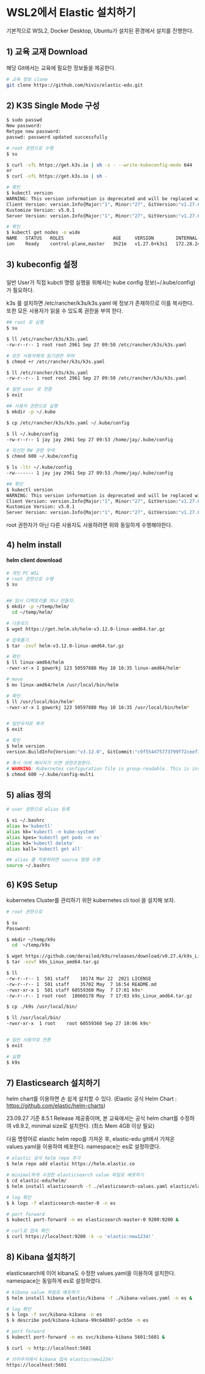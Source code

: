 # WSL2에서 Elastic 설치하기



기본적으로 WSL2, Docker Desktop, Ubuntu가 설치된 환경에서 설치를 진행한다.



## 1) 교육 교재 Download

해당 Git에서는 교육에 필요한 정보들을 제공한다.

```bash
# 교육 정보 clone
git clone https://github.com/hiviv/elastic-edu.git
```



## 2) K3S Single Mode 구성



```bash
$ sudo passwd
New password:
Retype new password:
passwd: password updated successfully

# root 권한으로 수행
$ su

$ curl -sfL https://get.k3s.io | sh -s - --write-kubeconfig-mode 644
or
$ curl -sfL https://get.k3s.io | sh -

# 확인
$ kubectl version
WARNING: This version information is deprecated and will be replaced with the output from kubectl version --short.  Use --output=yaml|json to get the full version.
Client Version: version.Info{Major:"1", Minor:"27", GitVersion:"v1.27.6+k3s1", GitCommit:"bd04941a294793ec92e8703d5e5da14107902e88", GitTreeState:"clean", BuildDate:"2023-09-20T23:05:58Z", GoVersion:"go1.20.8", Compiler:"gc", Platform:"linux/amd64"}
Kustomize Version: v5.0.1
Server Version: version.Info{Major:"1", Minor:"27", GitVersion:"v1.27.6+k3s1", GitCommit:"bd04941a294793ec92e8703d5e5da14107902e88", GitTreeState:"clean", BuildDate:"2023-09-20T23:05:58Z", GoVersion:"go1.20.8", Compiler:"gc", Platform:"linux/amd64"}

# 확인
$ kubectl get nodes -o wide
NAME   STATUS   ROLES                  AGE     VERSION        INTERNAL-IP      EXTERNAL-IP   OS-IMAGE             KERNEL-VERSION                      CONTAINER-RUNTIME
ion    Ready    control-plane,master   3h21m   v1.27.6+k3s1   172.28.245.240   <none>        Ubuntu 22.04.2 LTS   5.15.90.1-microsoft-standard-WSL2   containerd://1.7.6-k3s1.27

```



## 3) kubeconfig 설정

### 

일반 User가 직접 kubctl 명령 실행을 위해서는 kube config 정보(~/.kube/config) 가 필요하다.

k3s 를 설치하면 /etc/rancher/k3s/k3s.yaml 에 정보가 존재하므로 이를 복사한다. 또한 모든 사용자가 읽을 수 있도록 권한을 부여 한다.

```sh
## root 로 실행
$ su

$ ll /etc/rancher/k3s/k3s.yaml
-rw-r--r-- 1 root root 2961 Sep 27 09:50 /etc/rancher/k3s/k3s.yaml

# 모든 사용자에게 읽기권한 부여
$ chmod +r /etc/rancher/k3s/k3s.yaml

$ ll /etc/rancher/k3s/k3s.yaml
-rw-r--r-- 1 root root 2961 Sep 27 09:50 /etc/rancher/k3s/k3s.yaml

# 일반 user 로 전환
$ exit

## 사용자 권한으로 실행
$ mkdir -p ~/.kube

$ cp /etc/rancher/k3s/k3s.yaml ~/.kube/config

$ ll ~/.kube/config
-rw-r--r-- 1 jay jay 2961 Sep 27 09:53 /home/jay/.kube/config

# 자신만 RW 권한 부여
$ chmod 600 ~/.kube/config

$ ls -ltr ~/.kube/config
-rw------- 1 jay jay 2961 Sep 27 09:53 /home/jay/.kube/config

## 확인
$ kubectl version
WARNING: This version information is deprecated and will be replaced with the output from kubectl version --short.  Use --output=yaml|json to get the full version.
Client Version: version.Info{Major:"1", Minor:"27", GitVersion:"v1.27.6+k3s1", GitCommit:"bd04941a294793ec92e8703d5e5da14107902e88", GitTreeState:"clean", BuildDate:"2023-09-20T23:05:58Z", GoVersion:"go1.20.8", Compiler:"gc", Platform:"linux/amd64"}
Kustomize Version: v5.0.1
Server Version: version.Info{Major:"1", Minor:"27", GitVersion:"v1.27.6+k3s1", GitCommit:"bd04941a294793ec92e8703d5e5da14107902e88", GitTreeState:"clean", BuildDate:"2023-09-20T23:05:58Z", GoVersion:"go1.20.8", Compiler:"gc", Platform:"linux/amd64"}

```

root 권한자가 아닌 다른 사용자도 사용하려면 위와 동일하게 수행해야한다.



## 4) helm install

#### helm client download

```sh
# 개인 PC WSL
# root 권한으로 수행
$ su


## 임시 디렉토리를 하나 만들자.
$ mkdir -p ~/temp/helm/
  cd ~/temp/helm/

# 다운로드
$ wget https://get.helm.sh/helm-v3.12.0-linux-amd64.tar.gz

# 압축풀기
$ tar -zxvf helm-v3.12.0-linux-amd64.tar.gz

# 확인
$ ll linux-amd64/helm
-rwxr-xr-x 1 goworkj 123 50597888 May 10 16:35 linux-amd64/helm*

# move
$ mv linux-amd64/helm /usr/local/bin/helm

# 확인
$ ll /usr/local/bin/helm*
-rwxr-xr-x 1 goworkj 123 50597888 May 10 16:35 /usr/local/bin/helm*


# 일반유저로 복귀
$ exit

# 확인
$ helm version
version.BuildInfo{Version:"v3.12.0", GitCommit:"c9f554d75773799f72ceef38c51210f1842a1dea", GitTreeState:"clean", GoVersion:"go1.20.3"}

# 혹시 아래 메시지가 뜨면 권한조정한다.
# WARNING: Kubernetes configuration file is group-readable. This is insecure.
$ chmod 600 ~/.kube/config-multi

```



## 5) alias 정의

```sh
# user 권한으로 alias 등록

$ vi ~/.bashrc
alias k='kubectl'
alias kk='kubectl -n kube-system'
alias kpes='kubectl get pods -n es'
alias kd='kubectl delete'
alias kall='kubectl get all'

## alias 를 적용하려면 source 명령 수행
source ~/.bashrc

```



## 6) K9S Setup

kubernetes Cluster를 관리하기 위한 kubernetes cli tool 을 설치해 보자.

```sh
# root 권한으로

$ su
Password:

$ mkdir ~/temp/k9s
  cd  ~/temp/k9s

$ wget https://github.com/derailed/k9s/releases/download/v0.27.4/k9s_Linux_amd64.tar.gz
$ tar -xzvf k9s_Linux_amd64.tar.gz

$ ll
-rw-r--r-- 1  501 staff    10174 Mar 22  2021 LICENSE
-rw-r--r-- 1  501 staff    35702 May  7 16:54 README.md
-rwxr-xr-x 1  501 staff 60559360 May  7 17:01 k9s*
-rw-r--r-- 1 root root  18660178 May  7 17:03 k9s_Linux_amd64.tar.gz

$ cp ./k9s /usr/local/bin/

$ ll /usr/local/bin/
-rwxr-xr-x  1 root    root 60559360 Sep 27 10:06 k9s*


# 일반 사용자로 전환
$ exit 

# 실행
$ k9s

```



## 7) Elasticsearch 설치하기

helm chart를 이용하면 손 쉽게 설치할 수 있다. (Elastic 공식 Helm Chart : https://github.com/elastic/helm-charts)

23.09.27 기준 8.5.1 Release 제공중이며, 본 교육에서는 공식 helm chart를 수정하여 v8.9.2, minimal size로 설치한다. (최소 Mem 4GB 이상 필요)

다음 명령어로 elastic helm repo를 가져온 후, elastic-edu git에서 가져온  values.yaml을 이용하여 배포한다. namespace는 es로 설정하였다.

```bash
# elastic 공식 helm repo 추가
$ helm repo add elastic https://helm.elastic.co

# minimal하게 수정한 elasticsearch value 파일로 배포하기
$ cd elastic-edu/helm/
$ helm install elasticsearch -f ./elasticsearch-values.yaml elastic/elasticsearch -n es --create-namespace &

# log 확인
$ k logs -f elasticsearch-master-0 -n es

# port forward
$ kubectl port-forward -n es elasticsearch-master-0 9200:9200 &

# curl로 접속 확인
$ curl https://localhost:9200 -k -u 'elastic:new1234!'

```



## 8) Kibana 설치하기

elasticsearch에 이어 kibana도 수정한 values.yaml을 이용하여 설치한다. namespace는 동일하게 es로 설정하였다.

```bash
# kibana value 파일로 배포하기
$ helm install kibana elastic/kibana -f ./kibana-values.yaml -n es &

# log 확인
$ k logs -f svc/kibana-kibana -n es
$ k describe pod/kibana-kibana-99c648b97-pcb5m -n es

# port forward
$ kubectl port-forward -n es svc/kibana-kibana 5601:5601 &

$ curl -v http://localhost:5601

# 브라우저에서 kibana 접속 elastic/new1234!
https://localhost:5601

```

